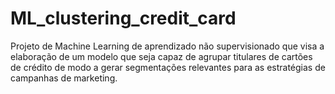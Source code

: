 # ML_clustering_credit_card
Projeto de Machine Learning de aprendizado não supervisionado que visa a elaboração de um modelo que seja capaz de agrupar titulares de cartões de crédito de modo a gerar segmentações relevantes para as estratégias de campanhas de marketing.
